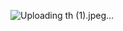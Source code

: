 

![Uploading th (1).jpeg…]()

<!---
himanshusain0/himanshusain0 is a ✨ special ✨ repository because its `README.md` (this file) appears on your GitHub profile.
You can click the Preview link to take a look at your changes.
--->
